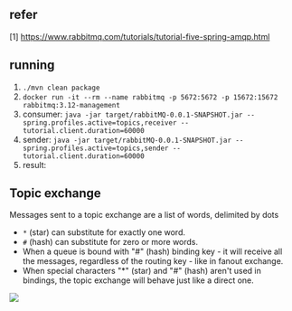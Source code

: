 
## refer
[1] https://www.rabbitmq.com/tutorials/tutorial-five-spring-amqp.html

## running
1. `./mvn clean package`
2. `docker run -it --rm --name rabbitmq -p 5672:5672 -p 15672:15672 rabbitmq:3.12-management`
3. consumer: `java -jar target/rabbitMQ-0.0.1-SNAPSHOT.jar --spring.profiles.active=topics,receiver --tutorial.client.duration=60000`
4. sender: `java -jar target/rabbitMQ-0.0.1-SNAPSHOT.jar --spring.profiles.active=topics,sender --tutorial.client.duration=60000`
5. result: <br>

## Topic exchange
Messages sent to a topic exchange are a list of words, delimited by dots

- `*` (star) can substitute for exactly one word.
- `#` (hash) can substitute for zero or more words.
- When a queue is bound with "#" (hash) binding key - it will receive all the messages, regardless of the routing key - like in fanout exchange.
- When special characters "*" (star) and "#" (hash) aren't used in bindings, the topic exchange will behave just like a direct one.



![](https://www.rabbitmq.com/img/tutorials/python-five.png)



